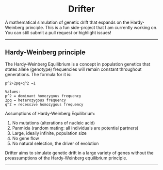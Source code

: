 <h1 align = "center">Drifter</h1>


A mathematical simulation of genetic drift that expands on the Hardy-Weinberg principle.
This is a fun side-project that I am currently working on. You can still submit a pull request or highlight issues!

---
<h2>Hardy-Weinberg principle</h2>

The Hardy-Weinberg Equilibrium is a concept in population genetics that states allele (genotype) frequencies will remain constant throughout generations. The formula for it is:

```
p^2+2pq+q^2 =1

Values:
p^2 = dominant homozygous frequency
2pq = heterozygous frequency
q^2 = recessive homozygous frequency
```

Assumptions of Hardy-Weinberg Equilibrium:

1. No mutations (alterations of nucleic acid)
2. Panmixia (random mating: all individuals are potential partners)
3. Large, ideally infinite, population size
4. No gene flow
5. No natural selection, the driver of evolution

Drifter aims to simulate genetic drift in a large variety of genes without the preassumptions of the Hardy-Weinberg equilibrium principle. 

---
